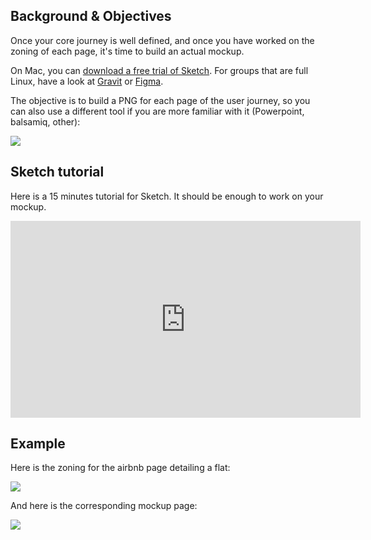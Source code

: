 ## Background & Objectives

Once your core journey is well defined, and once you have worked on the zoning of each page, it's time to build an actual mockup.

On Mac, you can [download a free trial of Sketch](https://www.sketchapp.com/). For groups that are full Linux, have a look at
[Gravit](https://gravit.io/) or [Figma](https://www.figma.com/).

The objective is to build a PNG for each page of the user journey, so you can also use a different tool if you are more familiar with it (Powerpoint, balsamiq, other):

![](https://raw.githubusercontent.com/lewagon/fullstack-images/master/product-design/mockup-tools.png)

## Sketch tutorial

Here is a 15 minutes tutorial for Sketch. It should be enough to work on your mockup.

<iframe width="560" height="315" src="https://www.youtube.com/embed/zR-6RW3kHyM" frameborder="0" allowfullscreen></iframe>

## Example

Here is the zoning for the airbnb page detailing a flat:

![](https://raw.githubusercontent.com/lewagon/fullstack-images/master/product-design/show-zoning.png)

And here is the corresponding mockup page:

![](https://raw.githubusercontent.com/lewagon/fullstack-images/master/product-design/show-mockup.png)
